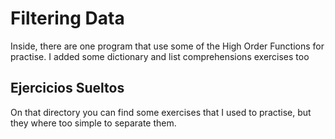 # Filtering Data

Inside, there are one program that use some of the High Order Functions for practise. I added some dictionary and list comprehensions exercises too

## Ejercicios Sueltos

On that directory you can find some exercises that I used to practise, but they where too simple to separate them.